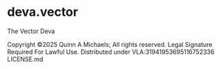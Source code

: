 # deva.vector
The Vector Deva

Copyright ©2025 Quinn A Michaels; All rights reserved. 
Legal Signature Required For Lawful Use.
Distributed under VLA:31941953695116752336 LICENSE.md
